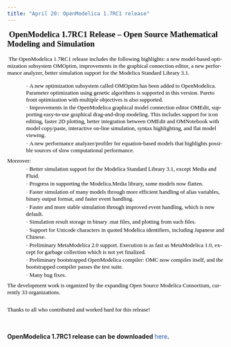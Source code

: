 ```yaml
---
title: "April 20: OpenModelica 1.7RC1 release"
---
```

&nbsp;**<span style="font-size: 14pt; mso-bidi-font-size: 18.0pt;" lang="EN-US"><strong><span style="color: #000000;"><span style="font-family: Times New Roman;">OpenModelica 1.7RC1 Release – Open Source Mathematical Modeling and Simulation</span></span></strong></span>**

**&nbsp;**<span style="font-size: small;"><span style="font-family: Times New Roman;"><span style="mso-fareast-language: SV;" lang="EN-US"><span style="color: #000000;">The OpenModelica 1.7RC1 release includes the following highlights: a new model-based optimization subsystem OMOptim, improvements in the graphical connection editor, a new performance analyzer, better simulation support for the Modelica Standard Library 3.1. </span></span></span></span>

<p class="BulletItem" style="margin: 2pt 0cm 0pt 32.65pt; tab-stops: 65.2pt; mso-list: l0 level1 lfo1;">
  <span style="color: #000000;"><span style="font-family: Symbol; font-size: 10pt; mso-bidi-font-size: 12.0pt; mso-fareast-font-family: Symbol; mso-bidi-font-family: Symbol;" lang="EN-US"><span style="mso-list: Ignore;">·<span style="font: 7pt;"> </span></span></span><span lang="EN-US"><span style="font-family: Times New Roman; font-size: small;">A new optimization subsystem called OMOptim has been added to OpenModelica. Parameter optimization using genetic algorithms is supported in this version. Pareto front optimization with multiple objectives is also supported.</span></span></span>
</p>

<p class="BulletItem" style="margin: 2pt 0cm 0pt 32.65pt; tab-stops: 65.2pt; mso-list: l0 level1 lfo1;">
  <span style="color: #000000;"><span style="font-family: Symbol; font-size: 10pt; mso-bidi-font-size: 12.0pt; mso-fareast-font-family: Symbol; mso-bidi-font-family: Symbol;" lang="EN-US"><span style="mso-list: Ignore;">·<span style="font: 7pt;"> </span></span></span><span lang="EN-US"><span style="font-family: Times New Roman; font-size: small;">Improvements in the OpenModelica graphical model connection editor OMEdit, supporting easy-to-use graphical drag-and-drop modeling. This includes support for icon editing, faster 2D plotting, better integration between OMEdit and OMNotebook with model copy/paste, interactive on-line simulation, syntax highlighting, and flat model viewing.</span></span></span>
</p>

<p class="BulletItem" style="margin: 2pt 0cm 0pt 32.65pt; tab-stops: 65.2pt; mso-list: l0 level1 lfo1;">
  <span style="color: #000000;"><span style="font-family: Symbol; font-size: 10pt; mso-bidi-font-size: 12.0pt; mso-fareast-font-family: Symbol; mso-bidi-font-family: Symbol;" lang="EN-US"><span style="mso-list: Ignore;">·<span style="font: 7pt;"> </span></span></span><span lang="EN-US"><span style="font-family: Times New Roman; font-size: small;">A new performance analyzer/profiler for equation-based models that highlights possible sources of slow computational performance.</span></span></span>
</p>

<p class="MsoBodyText" style="margin: 6pt 0cm 0pt;">
  <span lang="EN-US"><span style="font-family: Times New Roman; color: #000000; font-size: small;">Moreover:</span></span>
</p>

<p class="BulletItem" style="margin: 2pt 0cm 0pt 32.65pt; tab-stops: 65.2pt; mso-list: l0 level1 lfo1;">
  <span style="color: #000000;"><span style="font-family: Symbol; font-size: 10pt; mso-bidi-font-size: 12.0pt; mso-fareast-font-family: Symbol; mso-bidi-font-family: Symbol;" lang="EN-US"><span style="mso-list: Ignore;">·<span style="font: 7pt;"> </span></span></span><span lang="EN-US"><span style="font-family: Times New Roman; font-size: small;">Better simulation support for the Modelica Standard Library 3.1, except Media and Fluid.</span></span></span>
</p>

<p class="BulletItem" style="margin: 2pt 0cm 0pt 32.65pt; tab-stops: 65.2pt; mso-list: l0 level1 lfo1;">
  <span style="color: #000000;"><span style="font-family: Symbol; font-size: 10pt; mso-bidi-font-size: 12.0pt; mso-fareast-font-family: Symbol; mso-bidi-font-family: Symbol;" lang="EN-US"><span style="mso-list: Ignore;">·<span style="font: 7pt;"> </span></span></span><span lang="EN-US"><span style="font-family: Times New Roman; font-size: small;">Progress in supporting the Modelica.Media library, some models now flatten.</span></span></span>
</p>

<p class="BulletItem" style="margin: 2pt 0cm 0pt 32.65pt; tab-stops: 65.2pt; mso-list: l0 level1 lfo1;">
  <span style="color: #000000;"><span style="font-family: Symbol; font-size: 10pt; mso-bidi-font-size: 12.0pt; mso-fareast-font-family: Symbol; mso-bidi-font-family: Symbol;" lang="EN-US"><span style="mso-list: Ignore;">·<span style="font: 7pt;"> </span></span></span><span lang="EN-US"><span style="font-family: Times New Roman; font-size: small;">Faster simulation of many models through more efficient handling of alias variables, binary output format, and faster event handling.</span></span></span>
</p>

<p class="BulletItem" style="margin: 2pt 0cm 0pt 32.65pt; tab-stops: 65.2pt; mso-list: l0 level1 lfo1;">
  <span style="color: #000000;"><span style="font-family: Symbol; font-size: 10pt; mso-bidi-font-size: 12.0pt; mso-fareast-font-family: Symbol; mso-bidi-font-family: Symbol;" lang="EN-US"><span style="mso-list: Ignore;">·<span style="font: 7pt;"> </span></span></span><span lang="EN-US"><span style="font-family: Times New Roman; font-size: small;">Faster and more stable simulation through improved event handling, which is now default.</span></span></span>
</p>

<p class="BulletItem" style="margin: 2pt 0cm 0pt 32.65pt; tab-stops: 65.2pt; mso-list: l0 level1 lfo1;">
  <span style="color: #000000;"><span style="font-family: Symbol; font-size: 10pt; mso-bidi-font-size: 12.0pt; mso-fareast-font-family: Symbol; mso-bidi-font-family: Symbol;" lang="EN-US"><span style="mso-list: Ignore;">·<span style="font: 7pt;"> </span></span></span><span lang="EN-US"><span style="font-family: Times New Roman; font-size: small;">Simulation result storage in binary .mat files, and plotting from such files.</span></span></span>
</p>

<p class="BulletItem" style="margin: 2pt 0cm 0pt 32.65pt; tab-stops: 65.2pt; mso-list: l0 level1 lfo1;">
  <span style="color: #000000;"><span style="font-family: Symbol; font-size: 10pt; mso-bidi-font-size: 12.0pt; mso-fareast-font-family: Symbol; mso-bidi-font-family: Symbol;" lang="EN-US"><span style="mso-list: Ignore;">·<span style="font: 7pt;"> </span></span></span><span lang="EN-US"><span style="font-family: Times New Roman; font-size: small;">Support for Unicode characters in quoted Modelica identifiers, including Japanese and Chinese.</span></span></span>
</p>

<p class="BulletItem" style="margin: 2pt 0cm 0pt 32.65pt; tab-stops: 65.2pt; mso-list: l0 level1 lfo1;">
  <span style="color: #000000;"><span style="font-family: Symbol; font-size: 10pt; mso-bidi-font-size: 12.0pt; mso-fareast-font-family: Symbol; mso-bidi-font-family: Symbol;" lang="EN-US"><span style="mso-list: Ignore;">·<span style="font: 7pt;"> </span></span></span><span lang="EN-US"><span style="font-family: Times New Roman; font-size: small;">Preliminary MetaModelica 2.0 support. Execution is as fast as MetaModelica 1.0, except for garbage collection which is not yet finalized.</span></span></span>
</p>

<p class="BulletItem" style="margin: 2pt 0cm 0pt 32.65pt; tab-stops: 65.2pt; mso-list: l0 level1 lfo1;">
  <span style="color: #000000;"><span style="font-family: Symbol; font-size: 10pt; mso-bidi-font-size: 12.0pt; mso-fareast-font-family: Symbol; mso-bidi-font-family: Symbol;" lang="EN-US"><span style="mso-list: Ignore;">·<span style="font: 7pt;"> </span></span></span><span lang="EN-US"><span style="font-family: Times New Roman; font-size: small;">Preliminary bootstrapped OpenModelica compiler: OMC now compiles itself, and the bootstrapped compiler passes the test suite.</span></span></span>
</p>

<p class="BulletItem" style="margin: 2pt 0cm 0pt 32.65pt; tab-stops: 65.2pt; mso-list: l0 level1 lfo1;">
  <span style="color: #000000;"><span style="font-family: Symbol; font-size: 10pt; mso-bidi-font-size: 12.0pt; mso-fareast-font-family: Symbol; mso-bidi-font-family: Symbol;" lang="EN-US"><span style="mso-list: Ignore;">·<span style="font: 7pt;"> </span></span></span><span lang="EN-US"><span style="font-family: Times New Roman; font-size: small;">Many bug fixes.</span></span></span>
</p>

<p class="MsoBodyText" style="margin: 6pt 0cm 0pt;">
  <span lang="EN-US"><span style="font-family: Times New Roman; color: #000000; font-size: small;">The development work is organized by the expanding Open Source Modelica Consortium, currently 33 organizations.</span></span>
</p>

<p class="MsoBodyTextIndent" style="margin: 0cm 0cm 6pt 14.15pt;">
  <span lang="EN-US"><span style="font-family: Times New Roman; color: #000000; font-size: small;">&nbsp;</span></span>
</p>

<p class="MsoBodyText" style="margin: 6pt 0cm 0pt;">
  <span lang="EN-US"><span style="font-family: Times New Roman; color: #000000; font-size: small;">Thanks to all who contributed and worked hard for this release!</span></span>
</p>

<span style="color: red;"><strong>&nbsp;</strong></span>

**OpenModelica 1.7RC1 release can be downloaded&nbsp;<a style="color: #1b57b1; text-decoration: none; font-weight: normal;" href="http://build.openmodelica.org/omc/builds/windows/releases/1.7.0/rc1">here</a>.**

**&nbsp;**

&nbsp;

&nbsp;

&nbsp;

&nbsp;

&nbsp;

&nbsp;
